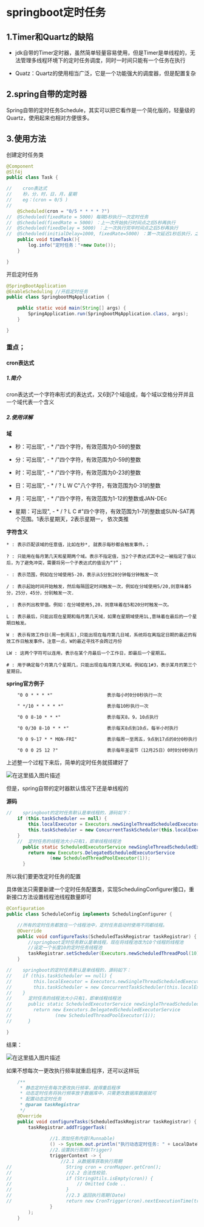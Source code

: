 # springboot定时任务

## 1.Timer和Quartz的缺陷

- jdk自带的Timer定时器，虽然简单轻量容易使用，但是Timer是单线程的，无法管理多线程环境下的定时任务调度，同时一时间只能有一个任务在执行

- Quatz：Quartz的使用相当广泛，它是一个功能强大的调度器，但是配置复杂

## 2.spring自带的定时器

Spring自带的定时任务Schedule，其实可以把它看作是一个简化版的，轻量级的Quartz，使用起来也相对方便很多。

## 3.使用方法

创建定时任务类

```java
@Component
@Slf4j
public class Task {

//    cron表达式
//    秒，分，时，日，月，星期
//    eg：(cron = 0/5 )
//
    @Scheduled(cron = "0/5 * * * * ?")
//  @Scheduled(fixedRate = 5000) 每隔5秒执行一次定时任务
//  @Scheduled(fixedRate = 5000) ：上一次开始执行时间点之后5秒再执行
//  @Scheduled(fixedDelay = 5000) ：上一次执行完毕时间点之后5秒再执行
//  @Scheduled(initialDelay=1000, fixedRate=5000) ：第一次延迟1秒后执行，之后按fixedRate的规则每5秒执行一次
    public void timeTask(){
        log.info("定时任务："+new Date());
    }

}
```
开启定时任务
```java
@SpringBootApplication
@EnableScheduling //开启定时任务
public class SpringbootMqApplication {

    public static void main(String[] args) {
        SpringApplication.run(SpringbootMqApplication.class, args);
    }

}
```

### 重点；

#### cron表达式

##### 1.简介
cron表达式一个字符串形式的表达式，又6到7个域组成，每个域以空格分开并且一个域代表一个含义

##### 2.使用详解

**域**

- 秒：可出现", - * /"四个字符，有效范围为0-59的整数  

- 分：可出现", - * /"四个字符，有效范围为0-59的整数  

- 时：可出现", - * /"四个字符，有效范围为0-23的整数  

- 日：可出现", - * / ? L W C"八个字符，有效范围为0-31的整数  

- 月：可出现", - * /"四个字符，有效范围为1-12的整数或JAN-DEc  

- 星期：可出现", - * / ? L C #"四个字符，有效范围为1-7的整数或SUN-SAT两个范围。1表示星期天，2表示星期一， 依次类推

**字符含义**

```application
* : 表示匹配该域的任意值，比如在秒*, 就表示每秒都会触发事件。；

? : 只能用在每月第几天和星期两个域。表示不指定值，当2个子表达式其中之一被指定了值以后，为了避免冲突，需要将另一个子表达式的值设为“?”；

- : 表示范围，例如在分域使用5-20，表示从5分到20分钟每分钟触发一次  

/ : 表示起始时间开始触发，然后每隔固定时间触发一次，例如在分域使用5/20,则意味着5分，25分，45分，分别触发一次.  

, : 表示列出枚举值。例如：在分域使用5,20，则意味着在5和20分时触发一次。  

L : 表示最后，只能出现在星期和每月第几天域，如果在星期域使用1L,意味着在最后的一个星期日触发。  

W : 表示有效工作日(周一到周五),只能出现在每月第几日域，系统将在离指定日期的最近的有效工作日触发事件。注意一点，W的最近寻找不会跨过月份  

LW : 这两个字符可以连用，表示在某个月最后一个工作日，即最后一个星期五。 

# : 用于确定每个月第几个星期几，只能出现在每月第几天域。例如在1#3，表示某月的第三个星期日。

```
**spring官方例子**
```xml
    "0 0 * * * *"                    表示每小时0分0秒执行一次

    " */10 * * * * *"                表示每10秒执行一次

    "0 0 8-10 * * *"                 表示每天8，9，10点执行

    "0 0/30 8-10 * * *"              表示每天8点到10点，每半小时执行

    "0 0 9-17 * * MON-FRI"           表示每周一至周五，9点到17点的0分0秒执行

    "0 0 0 25 12 ?"                  表示每年圣诞节（12月25日）0时0分0秒执行
```
上述整一个过程下来后，简单的定时任务就搭建好了

![在这里插入图片描述](https://img-blog.csdnimg.cn/20190506150046388.png?x-oss-process=image/watermark,type_ZmFuZ3poZW5naGVpdGk,shadow_10,text_aHR0cHM6Ly9ibG9nLmNzZG4ubmV0L3dlaXhpbl80MTkyMjI4OQ==,size_16,color_FFFFFF,t_70)

但是，spring自带的定时器默认情况下还是单线程的

**源码**
```java
//    springboot的定时任务默认是单线程的，源码如下：
    if (this.taskScheduler == null) {
        this.localExecutor = Executors.newSingleThreadScheduledExecutor();
        this.taskScheduler = new ConcurrentTaskScheduler(this.localExecutor);
    }
    //  定时任务的线程池大小只有1，即单线程线程池
      public static ScheduledExecutorService newSingleThreadScheduledExecutor() {
        return new Executors.DelegatedScheduledExecutorService
                (new ScheduledThreadPoolExecutor(1));
      }
```
所以我们要更改定时任务的配置

具体做法只需要新建一个定时任务配置类，实现SchedulingConfigurer接口，重新接口方法设置线程池线程数量即可
```java
@Configuration
public class ScheduleConfig implements SchedulingConfigurer {

    //所有的定时任务都放在一个线程池中，定时任务启动时使用不同都线程。
    @Override
    public void configureTasks(ScheduledTaskRegistrar taskRegistrar) {
        //springboot定时任务默认是单线程，现在将线程池改为10个线程的线程池
        //设定一个长度10的定时任务线程池
        taskRegistrar.setScheduler(Executors.newScheduledThreadPool(10));
    }

//    springboot的定时任务默认是单线程的，源码如下：
//    if (this.taskScheduler == null) {
//        this.localExecutor = Executors.newSingleThreadScheduledExecutor();
//        this.taskScheduler = new ConcurrentTaskScheduler(this.localExecutor);
//    }
//      定时任务的线程池大小只有1，即单线程线程池
//      public static ScheduledExecutorService newSingleThreadScheduledExecutor() {
//        return new Executors.DelegatedScheduledExecutorService
//                (new ScheduledThreadPoolExecutor(1));
//      }

}

```
结果：

![在这里插入图片描述](https://img-blog.csdnimg.cn/20190506143558810.png?x-oss-process=image/watermark,type_ZmFuZ3poZW5naGVpdGk,shadow_10,text_aHR0cHM6Ly9ibG9nLmNzZG4ubmV0L3dlaXhpbl80MTkyMjI4OQ==,size_16,color_FFFFFF,t_70)

如果不想每次一更改执行频率就重启程序，还可以这样玩
```java
    /**
     * 静态定时任务每次更改执行频率，就得重启程序
     * 动态定时任务将执行频率放于数据库中，只需更改数据库数据就可
     * 配置动态定时任务
     * @param taskRegistrar
     */
    @Override
    public void configureTasks(ScheduledTaskRegistrar taskRegistrar) {
        taskRegistrar.addTriggerTask(
                
                //1.添加任务内容(Runnable)
                () -> System.out.println("执行动态定时任务: " + LocalDateTime.now().toLocalTime()),
                //2.设置执行周期(Trigger)
                triggerContext -> {
                    //2.1 从数据库获取执行周期
//                    String cron = cronMapper.getCron();
//                    //2.2 合法性校验.
//                    if (StringUtils.isEmpty(cron)) {
//                        // Omitted Code ..
//                    }
//                    //2.3 返回执行周期(Date)
//                    return new CronTrigger(cron).nextExecutionTime(triggerContext);
                }
        );
    }
```
